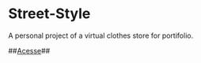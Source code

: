 # Street-Style
 A personal project of a virtual clothes store for portifolio.

##<a href="https://lopes-pedro.github.io/Street-Style/frontEnd/index.html">Acesse</a>##
